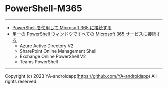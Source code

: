 # PowerShell-M365

---

* [PowerShell を使用して Microsoft 365 に接続する](https://docs.microsoft.com/ja-jp/microsoft-365/enterprise/connect-to-microsoft-365-powershell)
* [単一の PowerShell ウィンドウですべての Microsoft 365 サービスに接続する](https://docs.microsoft.com/ja-jp/microsoft-365/enterprise/connect-to-all-microsoft-365-services-in-a-single-windows-powershell-window)
  * Azure Active Directory V2
  * SharePoint Online Management Shell
  * Exchange Online PowerShell V2
  * Teams PowerShell

---

Copyright (c) 2023 YA-androidapp(https://github.com/YA-androidapp) All rights reserved.
